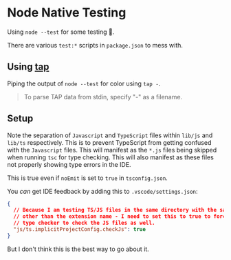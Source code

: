 # Node Native Testing

Using `node --test` for some testing 🧪.

There are various `test:*` scripts in `package.json` to mess with.

## Using [tap](http://www.node-tap.org/)

Piping the output of `node --test` for color using `tap -`.

> To parse TAP data from stdin, specify "-" as a filename.

## Setup

Note the separation of `Javascript` and `TypeScript` files within `lib/js` and `lib/ts` respectively. This is to prevent TypeScript from getting
confused with the `Javascript` files. This will manifest as the `*.js` files being skipped when running `tsc` for type checking. This will also
manifest as these files not properly showing type errors in the IDE.

This is true even if `noEmit` is set to `true` in `tsconfig.json`.

You _can_ get IDE feedback by adding this to `.vscode/settings.json`:

```json
{
  // Because I am testing TS/JS files in the same directory with the same name -
  // other than the extension name - I need to set this to true to force the
  // type checker to check the JS files as well.
  "js/ts.implicitProjectConfig.checkJs": true
}
```

But I don't think this is the best way to go about it.
